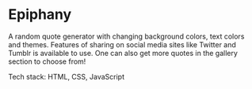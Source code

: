 # Epiphany
A random quote generator with changing background colors, text colors and themes. Features of sharing on social media sites like Twitter and Tumblr is available to use. One can also get more quotes in the gallery section to choose from!  

Tech stack: HTML, CSS, JavaScript
